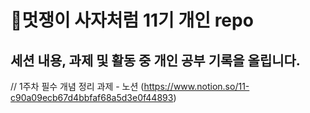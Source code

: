 # 🦁멋쟁이 사자처럼 11기 개인 repo
## 세션 내용, 과제 및 활동 중 개인 공부 기록을 올립니다.

// 1주차 필수 개념 정리 과제 - 노션 (https://www.notion.so/11-c90a09ecb67d4bbfaf68a5d3e0f44893)
